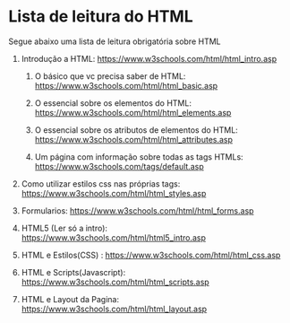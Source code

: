 # Lista de leitura do HTML

Segue abaixo uma lista de leitura obrigatória sobre HTML

1. Introdução a HTML: https://www.w3schools.com/html/html_intro.asp

    1. O básico que vc precisa saber de HTML: https://www.w3schools.com/html/html_basic.asp

    2. O essencial sobre os elementos do HTML: https://www.w3schools.com/html/html_elements.asp

    3. O essencial sobre os atributos de elementos do HTML: https://www.w3schools.com/html/html_attributes.asp
    4. Um página com informação sobre todas as tags HTMLs: https://www.w3schools.com/tags/default.asp

2. Como utilizar estilos css nas próprias tags: https://www.w3schools.com/html/html_styles.asp

3. Formularios: https://www.w3schools.com/html/html_forms.asp

4. HTML5 (Ler só a intro): https://www.w3schools.com/html/html5_intro.asp

5. HTML e Estilos(CSS) : https://www.w3schools.com/html/html_css.asp

6. HTML e Scripts(Javascript): https://www.w3schools.com/html/html_scripts.asp

7. HTML e Layout da Pagina: https://www.w3schools.com/html/html_layout.asp
